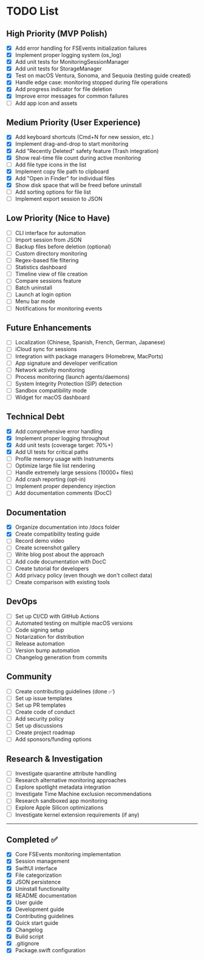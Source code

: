 # TODO List

## High Priority (MVP Polish)

- [x] Add error handling for FSEvents initialization failures
- [x] Implement proper logging system (os_log)
- [x] Add unit tests for MonitoringSessionManager
- [x] Add unit tests for StorageManager
- [x] Test on macOS Ventura, Sonoma, and Sequoia (testing guide created)
- [x] Handle edge case: monitoring stopped during file operations
- [x] Add progress indicator for file deletion
- [x] Improve error messages for common failures
- [ ] Add app icon and assets

## Medium Priority (User Experience)

- [x] Add keyboard shortcuts (Cmd+N for new session, etc.)
- [x] Implement drag-and-drop to start monitoring
- [x] Add "Recently Deleted" safety feature (Trash integration)
- [x] Show real-time file count during active monitoring
- [ ] Add file type icons in the list
- [x] Implement copy file path to clipboard
- [x] Add "Open in Finder" for individual files
- [x] Show disk space that will be freed before uninstall
- [ ] Add sorting options for file list
- [ ] Implement export session to JSON

## Low Priority (Nice to Have)

- [ ] CLI interface for automation
- [ ] Import session from JSON
- [ ] Backup files before deletion (optional)
- [ ] Custom directory monitoring
- [ ] Regex-based file filtering
- [ ] Statistics dashboard
- [ ] Timeline view of file creation
- [ ] Compare sessions feature
- [ ] Batch uninstall
- [ ] Launch at login option
- [ ] Menu bar mode
- [ ] Notifications for monitoring events

## Future Enhancements

- [ ] Localization (Chinese, Spanish, French, German, Japanese)
- [ ] iCloud sync for sessions
- [ ] Integration with package managers (Homebrew, MacPorts)
- [ ] App signature and developer verification
- [ ] Network activity monitoring
- [ ] Process monitoring (launch agents/daemons)
- [ ] System Integrity Protection (SIP) detection
- [ ] Sandbox compatibility mode
- [ ] Widget for macOS dashboard

## Technical Debt

- [x] Add comprehensive error handling
- [x] Implement proper logging throughout
- [x] Add unit tests (coverage target: 70%+)
- [x] Add UI tests for critical paths
- [ ] Profile memory usage with Instruments
- [ ] Optimize large file list rendering
- [ ] Handle extremely large sessions (10000+ files)
- [ ] Add crash reporting (opt-in)
- [ ] Implement proper dependency injection
- [ ] Add documentation comments (DocC)

## Documentation

- [x] Organize documentation into /docs folder
- [x] Create compatibility testing guide
- [ ] Record demo video
- [ ] Create screenshot gallery
- [ ] Write blog post about the approach
- [ ] Add code documentation with DocC
- [ ] Create tutorial for developers
- [ ] Add privacy policy (even though we don't collect data)
- [ ] Create comparison with existing tools

## DevOps

- [ ] Set up CI/CD with GitHub Actions
- [ ] Automated testing on multiple macOS versions
- [ ] Code signing setup
- [ ] Notarization for distribution
- [ ] Release automation
- [ ] Version bump automation
- [ ] Changelog generation from commits

## Community

- [ ] Create contributing guidelines (done ✅)
- [ ] Set up issue templates
- [ ] Set up PR templates
- [ ] Create code of conduct
- [ ] Add security policy
- [ ] Set up discussions
- [ ] Create project roadmap
- [ ] Add sponsors/funding options

## Research & Investigation

- [ ] Investigate quarantine attribute handling
- [ ] Research alternative monitoring approaches
- [ ] Explore spotlight metadata integration
- [ ] Investigate Time Machine exclusion recommendations
- [ ] Research sandboxed app monitoring
- [ ] Explore Apple Silicon optimizations
- [ ] Investigate kernel extension requirements (if any)

---

## Completed ✅

- [x] Core FSEvents monitoring implementation
- [x] Session management
- [x] SwiftUI interface
- [x] File categorization
- [x] JSON persistence
- [x] Uninstall functionality
- [x] README documentation
- [x] User guide
- [x] Development guide
- [x] Contributing guidelines
- [x] Quick start guide
- [x] Changelog
- [x] Build script
- [x] .gitignore
- [x] Package.swift configuration
